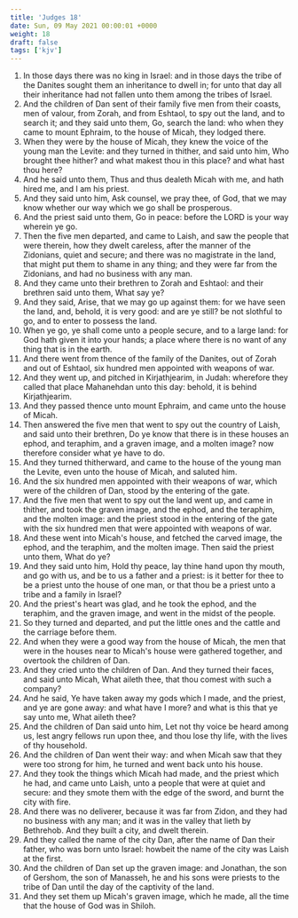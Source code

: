 ```yaml
---
title: 'Judges 18'
date: Sun, 09 May 2021 00:00:01 +0000
weight: 18
draft: false
tags: ['kjv'] 
---
```


1. In those days there was no king in Israel: and in those days the tribe of the Danites sought them an inheritance to dwell in; for unto that day all their inheritance had not fallen unto them among the tribes of Israel.
2. And the children of Dan sent of their family five men from their coasts, men of valour, from Zorah, and from Eshtaol, to spy out the land, and to search it; and they said unto them, Go, search the land: who when they came to mount Ephraim, to the house of Micah, they lodged there.
3. When they were by the house of Micah, they knew the voice of the young man the Levite: and they turned in thither, and said unto him, Who brought thee hither? and what makest thou in this place? and what hast thou here?
4. And he said unto them, Thus and thus dealeth Micah with me, and hath hired me, and I am his priest.
5. And they said unto him, Ask counsel, we pray thee, of God, that we may know whether our way which we go shall be prosperous.
6. And the priest said unto them, Go in peace: before the LORD is your way wherein ye go.
7. Then the five men departed, and came to Laish, and saw the people that were therein, how they dwelt careless, after the manner of the Zidonians, quiet and secure; and there was no magistrate in the land, that might put them to shame in any thing; and they were far from the Zidonians, and had no business with any man.
8. And they came unto their brethren to Zorah and Eshtaol: and their brethren said unto them, What say ye?
9. And they said, Arise, that we may go up against them: for we have seen the land, and, behold, it is very good: and are ye still? be not slothful to go, and to enter to possess the land.
10. When ye go, ye shall come unto a people secure, and to a large land: for God hath given it into your hands; a place where there is no want of any thing that is in the earth.
11. And there went from thence of the family of the Danites, out of Zorah and out of Eshtaol, six hundred men appointed with weapons of war.
12. And they went up, and pitched in Kirjathjearim, in Judah: wherefore they called that place Mahanehdan unto this day: behold, it is behind Kirjathjearim.
13. And they passed thence unto mount Ephraim, and came unto the house of Micah.
14. Then answered the five men that went to spy out the country of Laish, and said unto their brethren, Do ye know that there is in these houses an ephod, and teraphim, and a graven image, and a molten image? now therefore consider what ye have to do.
15. And they turned thitherward, and came to the house of the young man the Levite, even unto the house of Micah, and saluted him.
16. And the six hundred men appointed with their weapons of war, which were of the children of Dan, stood by the entering of the gate.
17. And the five men that went to spy out the land went up, and came in thither, and took the graven image, and the ephod, and the teraphim, and the molten image: and the priest stood in the entering of the gate with the six hundred men that were appointed with weapons of war.
18. And these went into Micah's house, and fetched the carved image, the ephod, and the teraphim, and the molten image. Then said the priest unto them, What do ye?
19. And they said unto him, Hold thy peace, lay thine hand upon thy mouth, and go with us, and be to us a father and a priest: is it better for thee to be a priest unto the house of one man, or that thou be a priest unto a tribe and a family in Israel?
20. And the priest's heart was glad, and he took the ephod, and the teraphim, and the graven image, and went in the midst of the people.
21. So they turned and departed, and put the little ones and the cattle and the carriage before them.
22. And when they were a good way from the house of Micah, the men that were in the houses near to Micah's house were gathered together, and overtook the children of Dan.
23. And they cried unto the children of Dan. And they turned their faces, and said unto Micah, What aileth thee, that thou comest with such a company?
24. And he said, Ye have taken away my gods which I made, and the priest, and ye are gone away: and what have I more? and what is this that ye say unto me, What aileth thee?
25. And the children of Dan said unto him, Let not thy voice be heard among us, lest angry fellows run upon thee, and thou lose thy life, with the lives of thy household.
26. And the children of Dan went their way: and when Micah saw that they were too strong for him, he turned and went back unto his house.
27. And they took the things which Micah had made, and the priest which he had, and came unto Laish, unto a people that were at quiet and secure: and they smote them with the edge of the sword, and burnt the city with fire.
28. And there was no deliverer, because it was far from Zidon, and they had no business with any man; and it was in the valley that lieth by Bethrehob. And they built a city, and dwelt therein.
29. And they called the name of the city Dan, after the name of Dan their father, who was born unto Israel: howbeit the name of the city was Laish at the first.
30. And the children of Dan set up the graven image: and Jonathan, the son of Gershom, the son of Manasseh, he and his sons were priests to the tribe of Dan until the day of the captivity of the land.
31. And they set them up Micah's graven image, which he made, all the time that the house of God was in Shiloh.
